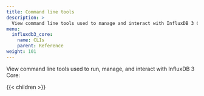 ```yaml
---
title: Command line tools
description: >
  View command line tools used to manage and interact with InfluxDB 3 Core.
menu:
  influxdb3_core:
    name: CLIs
    parent: Reference
weight: 101
---
```


View command line tools used to run, manage, and interact with InfluxDB 3 Core:

{{< children >}}
